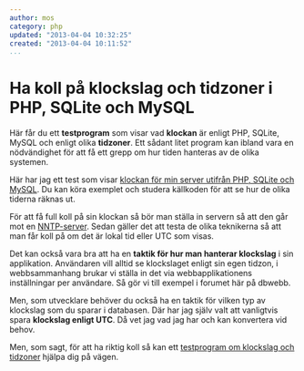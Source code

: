 ```yaml
---
author: mos
category: php
updated: "2013-04-04 10:32:25"
created: "2013-04-04 10:11:52"
...
```

Ha koll på klockslag och tidzoner i PHP, SQLite och MySQL
==================================

Här får du ett <b>testprogram</b> som visar vad <b>klockan</b> är enligt PHP, SQLite, MySQL och enligt olika <b>tidzoner</b>. Ett sådant litet program kan ibland vara en nödvändighet för att få ett grepp om hur tiden hanteras av de olika systemen.

<!--more-->

Här har jag ett test som visar [klockan för min server utifrån PHP, SQLite och MySQL](kod-exempel/time_and_timezone/). Du kan köra exemplet och studera källkoden för att se hur de olika tiderna räknas ut.

För att få full koll på sin klockan så bör man ställa in servern så att den går mot en [NNTP-server](http://www.pool.ntp.org/en/). Sedan gäller det att testa de olika teknikerna så att man får koll på om det är lokal tid eller UTC som visas. 

Det kan också vara bra att ha en <b>taktik för hur man hanterar klockslag</b> i sin applikation. Användaren vill alltid se klockslaget enligt sin egen tidzon, i webbsammanhang brukar vi ställa in det via webbapplikationens inställningar per användare. Så gör vi till exempel i forumet här på dbwebb. 

Men, som utvecklare behöver du också ha en taktik för vilken typ av klockslag som du sparar i databasen. Där har jag själv valt att vanligtvis spara <b>klockslag enligt UTC</b>. Då vet jag vad jag har och kan konvertera vid behov.

Men, som sagt, för att ha riktig koll så kan ett [testprogram om klockslag och tidzoner](kod-exempel/time_and_timezone/) hjälpa dig på vägen.
